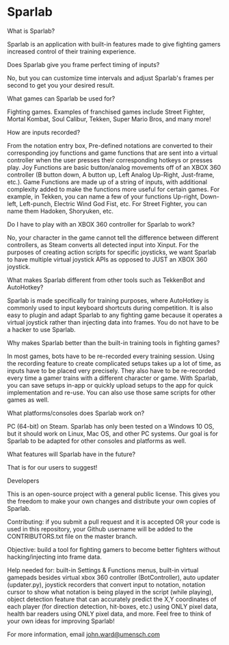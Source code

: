 # Sparlab

What is Sparlab?

Sparlab is an application with built-in features made to give fighting gamers increased control of their training experience.

Does Sparlab give you frame perfect timing of inputs?

No, but you can customize time intervals and adjust Sparlab's frames per second to get you your desired result.

What games can Sparlab be used for?

Fighting games. Examples of franchised games include Street Fighter, Mortal Kombat, Soul Calibur, Tekken, Super Mario Bros, and many more!

How are inputs recorded?

From the notation entry box, Pre-defined notations are converted to their corresponding joy functions and game functions that are sent into a virtual controller when the user presses their corresponding hotkeys or presses play.
Joy Functions are basic button/analog movements off of an XBOX 360 controller (B button down, A button up,
Left Analog Up-Right, Just-frame, etc.). Game Functions are made up of a string of inputs, with additional complexity added to make the functions more useful for certain games. For example, in Tekken, you can name a few of your functions Up-right, Down-left, Left-punch, Electric Wind God Fist, etc. For Street Fighter, you can name them Hadoken, Shoryuken, etc.

Do I have to play with an XBOX 360 controller for Sparlab to work?

No, your character in the game cannot tell the difference between different controllers, as Steam converts all detected input into Xinput. For the purposes of creating action scripts for specific joysticks, we want Sparlab to have multiple virtual joystick APIs as opposed to JUST an XBOX 360 joystick.

What makes Sparlab different from other tools such as TekkenBot and AutoHotkey?

Sparlab is made specifically for training purposes, where AutoHotkey is commonly used to input keyboard shortcuts during competition. It is also easy to plugin and adapt Sparlab to any fighting game because it operates a virtual joystick rather than injecting data into frames. You do not have to be a hacker to use Sparlab.

Why makes Sparlab better than the built-in training tools in fighting games?

In most games, bots have to be re-recorded every training session. Using the recording feature to create
complicated setups takes up a lot of time, as inputs have to be placed very precisely. They also have to be re-recorded every time a gamer trains with a different character or game. With Sparlab, you can save setups in-app or quickly upload setups to the app for quick implementation and re-use. You can also use those same scripts for other games as well.

What platforms/consoles does Sparlab work on?

PC (64-bit) on Steam. Sparlab has only been tested on a Windows 10 OS, but it should work on Linux, Mac OS, and other PC systems. Our goal is for Sparlab to be adapted for other consoles and platforms as well.

What features will Sparlab have in the future?

That is for our users to suggest!


Developers

This is an open-source project with a general public license. This gives you the freedom to make your own changes and distribute your own copies of Sparlab. 

Contributing: if you submit a pull request and it is accepted OR your code is used in this repository, your Github username will be added to the CONTRIBUTORS.txt file on the master branch. 

Objective: build a tool for fighting gamers to become better fighters without hacking/injecting into frame data. 

Help needed for: built-in Settings & Functions menus, built-in virtual gamepads besides virtual xbox 360 controller (BotController), auto updater (updater.py), joystick recorders that convert input to notation, notation cursor to show what notation is being played in the script (while playing), object detection feature that can accurately predict the X,Y coordinates of each player (for direction detection, hit-boxes, etc.) using ONLY pixel data, health bar readers using ONLY pixel data, and more. Feel free to think of your own ideas for improving Sparlab!  


For more information, email john.ward@umensch.com 

